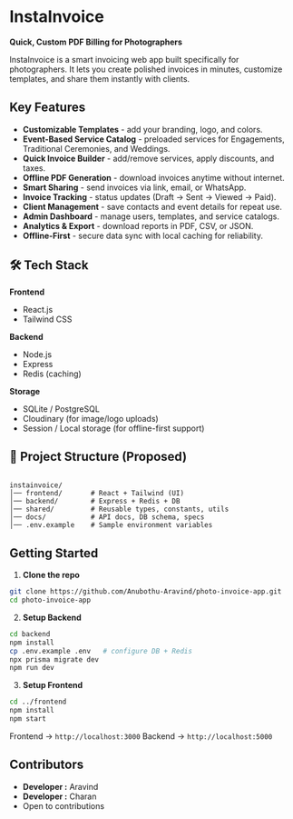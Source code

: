 # InstaInvoice  
**Quick, Custom PDF Billing for Photographers**

InstaInvoice is a smart invoicing web app built specifically for photographers. It lets you create polished invoices in minutes, customize templates, and share them instantly with clients.

## Key Features
- **Customizable Templates** - add your branding, logo, and colors.  
- **Event-Based Service Catalog** - preloaded services for Engagements, Traditional Ceremonies, and Weddings.  
- **Quick Invoice Builder** - add/remove services, apply discounts, and taxes.  
- **Offline PDF Generation** - download invoices anytime without internet.  
- **Smart Sharing** - send invoices via link, email, or WhatsApp.  
- **Invoice Tracking** - status updates (Draft → Sent → Viewed → Paid).  
- **Client Management** - save contacts and event details for repeat use.  
- **Admin Dashboard** - manage users, templates, and service catalogs.  
- **Analytics & Export** - download reports in PDF, CSV, or JSON.  
- **Offline-First** - secure data sync with local caching for reliability.  

## 🛠️ Tech Stack

**Frontend**
- React.js  
- Tailwind CSS  

**Backend**
- Node.js  
- Express  
- Redis (caching)  

**Storage**
- SQLite / PostgreSQL  
- Cloudinary (for image/logo uploads)  
- Session / Local storage (for offline-first support)  

## 📂 Project Structure (Proposed)
```

instainvoice/
│── frontend/       # React + Tailwind (UI)
│── backend/        # Express + Redis + DB
│── shared/         # Reusable types, constants, utils
│── docs/           # API docs, DB schema, specs
│── .env.example    # Sample environment variables

````

## Getting Started

1. **Clone the repo**
```bash
git clone https://github.com/Anubothu-Aravind/photo-invoice-app.git
cd photo-invoice-app
````

2. **Setup Backend**

```bash
cd backend
npm install
cp .env.example .env   # configure DB + Redis
npx prisma migrate dev
npm run dev
```

3. **Setup Frontend**

```bash
cd ../frontend
npm install
npm start
```

Frontend → `http://localhost:3000`
Backend → `http://localhost:5000`

## Contributors

* **Developer :** Aravind
* **Developer :** Charan
* Open to contributions
